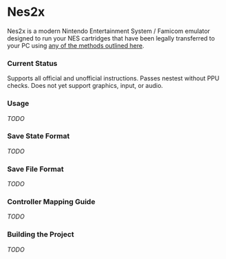 # Nes2x

Nes2x is a modern Nintendo Entertainment System / Famicom emulator designed to run your NES cartridges that have been legally transferred to your PC using [any of the methods outlined here](https://www.retrogameboards.com/t/the-ripping-thread-how-to-build-your-own-legit-retro-rom-library/98).

### Current Status
Supports all official and unofficial instructions. Passes nestest without PPU checks.
Does not yet support graphics, input, or audio.

### Usage
*TODO*

###  Save State Format
*TODO*

###  Save File Format
*TODO*

### Controller Mapping Guide
*TODO*

### Building the Project
*TODO*